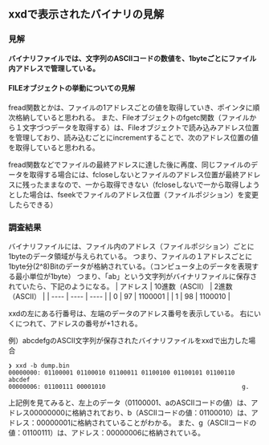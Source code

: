 ## xxdで表示されたバイナリの見解
### 見解
**バイナリファイルでは、文字列のASCIIコードの数値を、1byteごとにファイル内アドレスで管理している。**

#### FILEオブジェクトの挙動についての見解
fread関数とかは、ファイルの1アドレスごとの値を取得していき、ポインタに順次格納していると思われる。
また、Fileオブジェクトのfgetc関数（ファイルから１文字づつデータを取得する）は、Fileオブジェクトで読み込みアドレス位置を管理しており、読み込むごとにincrementすることで、次のアドレス位置の値を取得していると思われる。

fread関数などでファイルの最終アドレスに達した後に再度、同じファイルのデータを取得する場合には、fcloseしないとファイルのアドレス位置が最終アドレスに残ったままなので、一から取得できない（fcloseしないで一から取得しようとした場合は、fseekでファイルのアドレス位置（ファイルポジション）を変更したらできる）

### 調査結果
バイナリファイルには、ファイル内のアドレス（ファイルポジション）ごとに1byteのデータ領域が与えられている。
つまり、ファイルの１アドレスごとに1byte分(2^8)Bitのデータが格納されている。（コンピュータ上のデータを表現する最小単位が1byte）
つまり、「ab」という文字列がバイナリファイルに保存されていたら、下記のようになる。
|  アドレス  | 10進数（ASCII） | 2進数（ASCII） |
| ---- | ---- | ---- |
|  0 |  97  | 1100001 |
|  1  |  98  | 1100010 |

xxdの左にある行番号は、左端のデータのアドレス番号を表示している。
右にいくにつれて、アドレスの番号が+1される。

例）abcdefgのASCII文字列が保存されたバイナリファイルをxxdで出力した場合
```
❯ xxd -b dump.bin
00000000: 01100001 01100010 01100011 01100100 01100101 01100110  abcdef
00000006: 01100111 00001010                                      g.
```
上記例を見てみると、左上のデータ（01100001、aのASCIIコードの値）は、アドレス00000000に格納されており、b（ASCIIコードの値：01100010）は、アドレス：00000001に格納されていることがわかる。
また、g（ASCIIコードの値：01100111）は、アドレス：00000006に格納されている。
